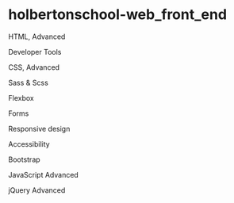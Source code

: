 # holbertonschool-web_front_end

HTML, Advanced

Developer Tools

CSS, Advanced

Sass & Scss

Flexbox

Forms

Responsive design

Accessibility

Bootstrap

JavaScript Advanced

jQuery Advanced
